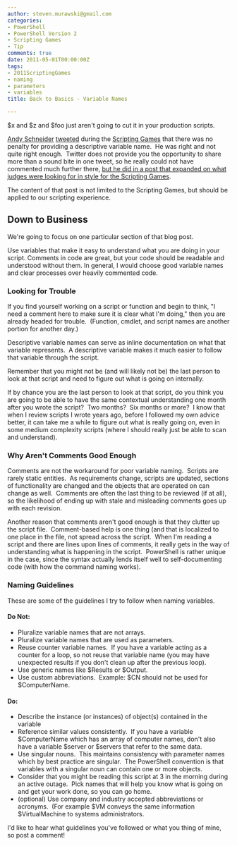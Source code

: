 ```yaml
---
author: steven.murawski@gmail.com
categories:
- PowerShell
- PowerShell Version 2
- Scripting Games
- Tip
comments: true
date: 2011-05-01T00:00:00Z
tags:
- 2011ScriptingGames
- naming
- parameters
- variables
title: Back to Basics - Variable Names

---
```


$x and $z and $foo just aren't going to cut it in your production scripts.&#160; 



<a href="http://get-powershell.com/" target="_blank">Andy Schneider</a> <a href="http://twitter.com/#!/andys146" target="_blank">tweeted</a> during the <a href="http://bit.ly/2011sgall" target="_blank">Scripting Games</a> that there was no penalty for providing a descriptive variable name.&#160; He was right and not quite right enough.&#160; Twitter does not provide you the opportunity to share more than a sound bite in one tweet, so he really could not have commented much further there, <a href="http://get-powershell.com/post/2011/04/13/Extra-Points-for-Style-when-writing-PowerShell-Code.aspx" target="_blank">but he did in a post that expanded on what judges were looking for in style for the Scripting Games</a>.&#160; 



The content of that post is not limited to the Scripting Games, but should be applied to our scripting experience.



## Down to Business




We're going to focus on one particular section of that blog post.



>

Use variables that make it easy to understand what you are doing in your script. Comments in code are great, but your code should be readable and understood without them. In general, I would choose good variable names and clear processes over heavily commented code.






### Looking for Trouble




If you find yourself working on a script or function and begin to think, &quot;I need a comment here to make sure it is clear what I'm doing,&quot; then you are already headed for trouble.&#160; (Function, cmdlet, and script names are another portion for another day.)



Descriptive variable names can serve as inline documentation on what that variable represents.&#160; A descriptive variable makes it much easier to follow that variable through the script.&#160; 



Remember that you might not be (and will likely not be) the last person to look at that script and need to figure out what is going on internally.&#160; 



If by chance you are the last person to look at that script, do you think you are going to be able to have the same contextual understanding one month after you wrote the script?&#160; Two months?&#160; Six months or more?&#160; I know that when I review scripts I wrote years ago, before I followed my own advice better, it can take me a while to figure out what is really going on, even in some medium complexity scripts (where I should really just be able to scan and understand).



### Why Aren't Comments Good Enough




Comments are not the workaround for poor variable naming.&#160; Scripts are rarely static entities.&#160; As requirements change, scripts are updated, sections of functionality are changed and the objects that are operated on can change as well.&#160; Comments are often the last thing to be reviewed (if at all), so the likelihood of ending up with stale and misleading comments goes up with each revision.



Another reason that comments aren't good enough is that they clutter up the script file.&#160; Comment-based help is one thing (and that is localized to one place in the file, not spread across the script.&#160; When I'm reading a script and there are lines upon lines of comments, it really gets in the way of understanding what is happening in the script.&#160; PowerShell is rather unique in the case, since the syntax actually lends itself well to self-documenting code (with how the command naming works).&#160; 



### Naming Guidelines




These are some of the guidelines I try to follow when naming variables. 



#### Do Not:




*   Pluralize variable names that are not arrays.
*   Pluralize variable names that are used as parameters.
*   Reuse counter variable names.&#160; If you have a variable acting as a counter for a loop, so not reuse that variable name (you may have unexpected results if you don't clean up after the previous loop).
*   Use generic names like $Results or $Output.
*   Use custom abbreviations.&#160; Example: $CN should not be used for $ComputerName.


#### Do:




*   Describe the instance (or instances) of object(s) contained in the variable
*   Reference similar values consistently.&#160; If you have a variable $ComputerName which has an array of computer names, don't also have a variable $server or $servers that refer to the same data.
*   Use singular nouns.&#160; This maintains consistency with parameter names which by best practice are singular.&#160; The PowerShell convention is that variables with a singular noun can contain one or more objects.
*   Consider that you might be reading this script at 3 in the morning during an active outage.&#160; Pick names that will help you know what is going on and get your work done, so you can go home.
*   (optional) Use company and industry accepted abbreviations or acronyms.&#160; (For example $VM conveys the same information $VirtualMachine to systems administrators.


I'd like to hear what guidelines you've followed or what you thing of mine, so post a comment!

